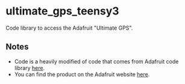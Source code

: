 ultimate_gps_teensy3
====================

Code library to access the Adafruit "Ultimate GPS".

Notes
-----
* Code is a heavily modified of code that comes from Adafruit code library <a href="https://github.com/adafruit/Adafruit-GPS-Library">here</a>.
* You can find the product on the Adafruit website <a href="http://www.adafruit.com/products/746">here</a>.